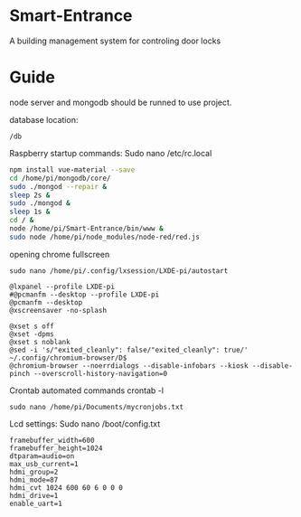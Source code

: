 # Smart-Entrance

A building management system for controling door locks

# Guide

node server and mongodb should be runned to use project.

database location:
```
/db
```

Raspberry startup commands:
Sudo nano /etc/rc.local
``` bash
npm install vue-material --save
cd /home/pi/mongodb/core/
sudo ./mongod --repair &
sleep 2s &
sudo ./mongod &
sleep 1s &
cd / &
node /home/pi/Smart-Entrance/bin/www &
sudo node /home/pi/node_modules/node-red/red.js
```

opening chrome fullscreen
```
sudo nano /home/pi/.config/lxsession/LXDE-pi/autostart

@lxpanel --profile LXDE-pi
#@pcmanfm --desktop --profile LXDE-pi
@pcmanfm --desktop
@xscreensaver -no-splash

@xset s off
@xset -dpms
@xset s noblank
@sed -i 's/"exited_cleanly": false/"exited_cleanly": true/' ~/.config/chromium-browser/D$
@chromium-browser --noerrdialogs --disable-infobars --kiosk --disable-pinch --overscroll-history-navigation=0
```


Crontab automated commands
crontab -l
```
sudo nano /home/pi/Documents/mycronjobs.txt
```



Lcd settings:
Sudo nano /boot/config.txt
```
framebuffer_width=600
framebuffer_height=1024
dtparam=audio=on
max_usb_current=1
hdmi_group=2
hdmi_mode=87
hdmi_cvt 1024 600 60 6 0 0 0
hdmi_drive=1
enable_uart=1
```
